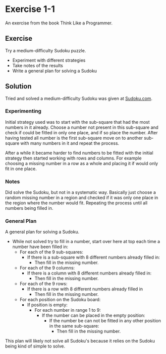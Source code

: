 # Exercise 1-1

An exercise from the book Think Like a Programmer.

## Exercise

Try a medium-difficulty Sudoku puzzle.

- Experiment with different strategies
- Take notes of the results
- Write a general plan for solving a Sudoku

## Solution

Tried and solved a medium-difficulty Sudoku was given at [Sudoku.com](https://sudoku.com/medium/).

### Experimenting

Initial strategy used was to start with the sub-square that had the most numbers in it already. Choose a number not present in this sub-square and check if could be fitted in only one place, and if so place the number. After having tested all number is the first sub-square move on to another sub-square with many numbers in it and repeat the process.

After a while it became harder to find numbers to be fitted with the initial strategy then started working with rows and columns. For example choosing a missing number in a row as a whole and placing it if would only fit in one place.

### Notes

Did solve the Sudoku, but not in a systematic way. Basically just choose a random missing number in a region and checked if it was only one place in the region where the number would fit. Repeating the process until all numbers being filled in.

### General Plan

A general plan for solving a Sudoku.

- While not solved try to fill in a number, start over here at top each time a number have been filled in:
  - For each of the 9 sub-squares:
    - If there is a sub-square with 8 different numbers already filled in:
      - Then fill in the missing number.
  - For each of the 9 columns:
    - If there is a column with 8 different numbers already filled in:
      - Then fill in the missing number.
  - For each of the 9 rows:
    - If there is a row with 8 different numbers already filled in
      - Then fill in the missing number.
  - For each position on the Sudoku board:
    - If position is empty:
      - For each number in range 1 to 9:
        - If the number can be placed in the empty position:
          - If the number be can not be fitted in any other position in the same sub-square:
            - Then fill in the missing number.

This plan will likely not solve all Sudoku's because it relies on the Sudoku being kind of simple to solve.
